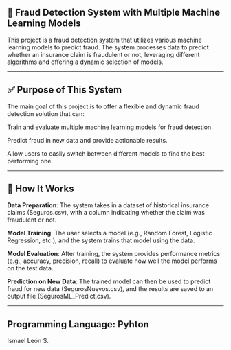 ## 🤖 Fraud Detection System with Multiple Machine Learning Models
This project is a fraud detection system that utilizes various machine learning models to predict fraud. The system processes data to predict whether an insurance claim is fraudulent or not, leveraging different algorithms and offering a dynamic selection of models.

---

## ✅ Purpose of This System
The main goal of this project is to offer a flexible and dynamic fraud detection solution that can:

Train and evaluate multiple machine learning models for fraud detection.

Predict fraud in new data and provide actionable results.

Allow users to easily switch between different models to find the best performing one.

---

## 🔧 How It Works
**Data Preparation**: The system takes in a dataset of historical insurance claims (Seguros.csv), with a column indicating whether the claim was fraudulent or not.

**Model Training**: The user selects a model (e.g., Random Forest, Logistic Regression, etc.), and the system trains that model using the data.

**Model Evaluation**: After training, the system provides performance metrics (e.g., accuracy, precision, recall) to evaluate how well the model performs on the test data.

**Prediction on New Data**: The trained model can then be used to predict fraud for new data (SegurosNuevos.csv), and the results are saved to an output file (SegurosML_Predict.csv).

---

## Programming Language: **Pyhton**

Ismael León S.
